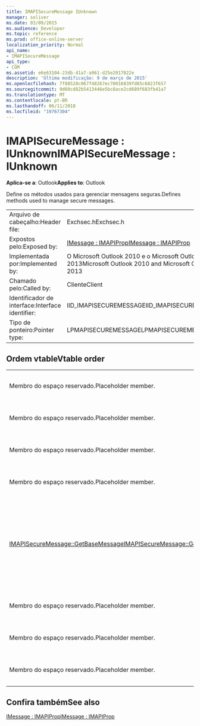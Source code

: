 ```yaml
---
title: IMAPISecureMessage IUnknown
manager: soliver
ms.date: 03/09/2015
ms.audience: Developer
ms.topic: reference
ms.prod: office-online-server
localization_priority: Normal
api_name:
- IMAPISecureMessage
api_type:
- COM
ms.assetid: e6e63104-23db-41a7-a961-d25e2017822e
description: 'Última modificação: 9 de março de 2015'
ms.openlocfilehash: 7f08528c067f48267ec70016839fd85c6823f657
ms.sourcegitcommit: 9d60cd82b5413446e5bc8ace2cd689f683fb41a7
ms.translationtype: MT
ms.contentlocale: pt-BR
ms.lasthandoff: 06/11/2018
ms.locfileid: "19767304"
---
```

# <a name="imapisecuremessage--iunknown"></a><span data-ttu-id="92078-103">IMAPISecureMessage : IUnknown</span><span class="sxs-lookup"><span data-stu-id="92078-103">IMAPISecureMessage : IUnknown</span></span>

  
  
<span data-ttu-id="92078-104">**Aplica-se a**: Outlook</span><span class="sxs-lookup"><span data-stu-id="92078-104">**Applies to**: Outlook</span></span> 
  
<span data-ttu-id="92078-105">Define os métodos usados para gerenciar mensagens seguras.</span><span class="sxs-lookup"><span data-stu-id="92078-105">Defines methods used to manage secure messages.</span></span>
  
|||
|:-----|:-----|
|<span data-ttu-id="92078-106">Arquivo de cabeçalho:</span><span class="sxs-lookup"><span data-stu-id="92078-106">Header file:</span></span>  <br/> |<span data-ttu-id="92078-107">Exchsec.h</span><span class="sxs-lookup"><span data-stu-id="92078-107">Exchsec.h</span></span>  <br/> |
|<span data-ttu-id="92078-108">Expostos pelo:</span><span class="sxs-lookup"><span data-stu-id="92078-108">Exposed by:</span></span>  <br/> |[<span data-ttu-id="92078-109">IMessage : IMAPIProp</span><span class="sxs-lookup"><span data-stu-id="92078-109">IMessage : IMAPIProp</span></span>](imessageimapiprop.md) <br/> |
|<span data-ttu-id="92078-110">Implementada por:</span><span class="sxs-lookup"><span data-stu-id="92078-110">Implemented by:</span></span>  <br/> |<span data-ttu-id="92078-111">O Microsoft Outlook 2010 e o Microsoft Outlook 2013</span><span class="sxs-lookup"><span data-stu-id="92078-111">Microsoft Outlook 2010 and Microsoft Outlook 2013</span></span>  <br/> |
|<span data-ttu-id="92078-112">Chamado pelo:</span><span class="sxs-lookup"><span data-stu-id="92078-112">Called by:</span></span>  <br/> |<span data-ttu-id="92078-113">Cliente</span><span class="sxs-lookup"><span data-stu-id="92078-113">Client</span></span>  <br/> |
|<span data-ttu-id="92078-114">Identificador de interface:</span><span class="sxs-lookup"><span data-stu-id="92078-114">Interface identifier:</span></span>  <br/> |<span data-ttu-id="92078-115">IID_IMAPISECUREMESSAGE</span><span class="sxs-lookup"><span data-stu-id="92078-115">IID_IMAPISECUREMESSAGE</span></span>  <br/> |
|<span data-ttu-id="92078-116">Tipo de ponteiro:</span><span class="sxs-lookup"><span data-stu-id="92078-116">Pointer type:</span></span>  <br/> |<span data-ttu-id="92078-117">LPMAPISECUREMESSAGE</span><span class="sxs-lookup"><span data-stu-id="92078-117">LPMAPISECUREMESSAGE</span></span>  <br/> |
   
## <a name="vtable-order"></a><span data-ttu-id="92078-118">Ordem vtable</span><span class="sxs-lookup"><span data-stu-id="92078-118">Vtable order</span></span>

|||
|:-----|:-----|
|<span data-ttu-id="92078-119">Membro do espaço reservado.</span><span class="sxs-lookup"><span data-stu-id="92078-119">Placeholder member.</span></span>  <br/> |<span data-ttu-id="92078-120">Não tem suporte ou documentadas.</span><span class="sxs-lookup"><span data-stu-id="92078-120">Not supported or documented.</span></span>  <br/> |
|<span data-ttu-id="92078-121">Membro do espaço reservado.</span><span class="sxs-lookup"><span data-stu-id="92078-121">Placeholder member.</span></span>  <br/> |<span data-ttu-id="92078-122">Não tem suporte ou documentadas.</span><span class="sxs-lookup"><span data-stu-id="92078-122">Not supported or documented.</span></span>  <br/> |
|<span data-ttu-id="92078-123">Membro do espaço reservado.</span><span class="sxs-lookup"><span data-stu-id="92078-123">Placeholder member.</span></span>  <br/> |<span data-ttu-id="92078-124">Não tem suporte ou documentadas.</span><span class="sxs-lookup"><span data-stu-id="92078-124">Not supported or documented.</span></span>  <br/> |
|<span data-ttu-id="92078-125">Membro do espaço reservado.</span><span class="sxs-lookup"><span data-stu-id="92078-125">Placeholder member.</span></span>  <br/> |<span data-ttu-id="92078-126">Não tem suporte ou documentadas.</span><span class="sxs-lookup"><span data-stu-id="92078-126">Not supported or documented.</span></span>  <br/> |
|[<span data-ttu-id="92078-127">IMAPISecureMessage::GetBaseMessage</span><span class="sxs-lookup"><span data-stu-id="92078-127">IMAPISecureMessage::GetBaseMessage</span></span>](imapisecuremessage-getbasemessage.md) <br/> |<span data-ttu-id="92078-128">Recupera subjacente [IMessage: IMAPIProp](imessageimapiprop.md) que esta [IMAPISecureMessage: IUnknown](imapisecuremessageiunknown.md) é encapsular.</span><span class="sxs-lookup"><span data-stu-id="92078-128">Retrieves the underlying [IMessage : IMAPIProp](imessageimapiprop.md) that this [IMAPISecureMessage : IUnknown](imapisecuremessageiunknown.md) is encapsulating.</span></span>  <br/> |
|<span data-ttu-id="92078-129">Membro do espaço reservado.</span><span class="sxs-lookup"><span data-stu-id="92078-129">Placeholder member.</span></span>  <br/> |<span data-ttu-id="92078-130">Não tem suporte ou documentadas.</span><span class="sxs-lookup"><span data-stu-id="92078-130">Not supported or documented.</span></span>  <br/> |
|<span data-ttu-id="92078-131">Membro do espaço reservado.</span><span class="sxs-lookup"><span data-stu-id="92078-131">Placeholder member.</span></span>  <br/> |<span data-ttu-id="92078-132">Não tem suporte ou documentadas.</span><span class="sxs-lookup"><span data-stu-id="92078-132">Not supported or documented.</span></span>  <br/> |
|<span data-ttu-id="92078-133">Membro do espaço reservado.</span><span class="sxs-lookup"><span data-stu-id="92078-133">Placeholder member.</span></span>  <br/> |<span data-ttu-id="92078-134">Não tem suporte ou documentadas.</span><span class="sxs-lookup"><span data-stu-id="92078-134">Not supported or documented.</span></span>  <br/> |
   
## <a name="see-also"></a><span data-ttu-id="92078-135">Confira também</span><span class="sxs-lookup"><span data-stu-id="92078-135">See also</span></span>



[<span data-ttu-id="92078-136">IMessage : IMAPIProp</span><span class="sxs-lookup"><span data-stu-id="92078-136">IMessage : IMAPIProp</span></span>](imessageimapiprop.md)

